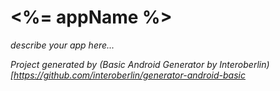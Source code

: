 # <%= appName %>

_describe your app here..._

_Project generated by (Basic Android Generator by Interoberlin)[https://github.com/interoberlin/generator-android-basic_
